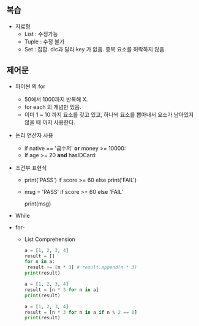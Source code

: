 ## 복습

- 자료형
  - List : 수정가능
  -  Tuple : 수정 불가
  - Set : 집합. dic과 달리 key 가 없음. 중복 요소를 허락하지 않음. 



## 제어문

- 파이썬 의 for 

  - 50에서 1000까지 반복해 X.
  - for each 의 개념만 있음. 
  - 이미 1 ~ 10 까지 요소를 갖고 있고, 하나씩 요소를 뽑아내서 요소가 남아있지 않을 때 까지 사용한다. 

- 논리 연산자 사용

  - if native == '금수저' **or** money >= 10000:
  - If age >= 20 **and** hasIDCard:

- 조건부 표현식

  - print('PASS') if score >= 60 else print('FAIL')

  - msg = 'PASS' if score >= 60 else 'FAIL' 

    print(msg)

- While

- for-

  - List Comprehension

    ```python
    a = [1, 2, 3, 4]
    result = []
    for n in a:
     result += [n * 3] # result.append(n * 3)
    print(result)
    ```

    

    ```python
    a = [1, 2, 3, 4]
    result = [n * 3 for n in a]
    print(result)
    ```

    ```python
    a = [1, 2, 3, 4]
    result = [n * 3 for n in a if n % 2 == 0]
    print(result)
    ```

    